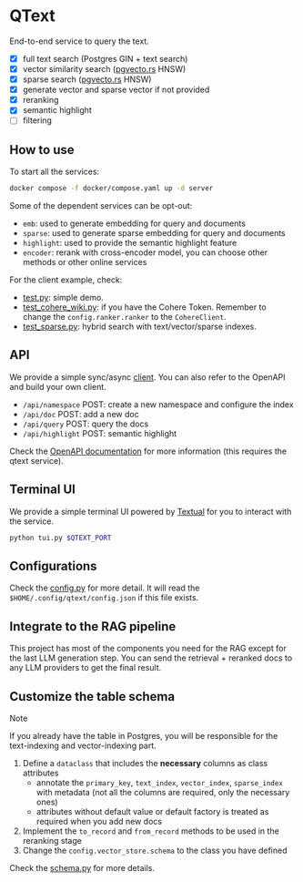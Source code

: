 # QText

End-to-end service to query the text.

- [x] full text search (Postgres GIN + text search)
- [x] vector similarity search ([pgvecto.rs](https://github.com/tensorchord/pgvecto.rs) HNSW)
- [x] sparse search ([pgvecto.rs](https://github.com/tensorchord/pgvecto.rs) HNSW)
- [x] generate vector and sparse vector if not provided
- [x] reranking
- [x] semantic highlight
- [ ] filtering

## How to use

To start all the services:

```bash
docker compose -f docker/compose.yaml up -d server
```

Some of the dependent services can be opt-out:
- `emb`: used to generate embedding for query and documents
- `sparse`: used to generate sparse embedding for query and documents
- `highlight`: used to provide the semantic highlight feature
- `encoder`: rerank with cross-encoder model, you can choose other methods or other online services

For the client example, check:
- [test.py](./test.py): simple demo.
- [test_cohere_wiki.py](./test_cohere_wiki.py): if you have the Cohere Token. Remember to change the `config.ranker.ranker` to the `CohereClient`.
- [test_sparse.py](./test_sparse.py): hybrid search with text/vector/sparse indexes.

## API

We provide a simple sync/async [client](./qtext/client.py). You can also refer to the OpenAPI and build your own client.

- `/api/namespace` POST: create a new namespace and configure the index
- `/api/doc` POST: add a new doc
- `/api/query` POST: query the docs
- `/api/highlight` POST: semantic highlight

Check the [OpenAPI documentation](http://127.0.0.1:8000/openapi/redoc) for more information (this requires the qtext service).

## Terminal UI

We provide a simple terminal UI powered by [Textual](https://github.com/textualize/textual) for you to interact with the service.

```bash
python tui.py $QTEXT_PORT
```

## Configurations

Check the [config.py](./qtext/config.py) for more detail. It will read the `$HOME/.config/qtext/config.json` if this file exists.

## Integrate to the RAG pipeline

This project has most of the components you need for the RAG except for the last LLM generation step. You can send the retrieval + reranked docs to any LLM providers to get the final result.

## Customize the table schema

> [!NOTE]
> If you already have the table in Postgres, you will be responsible for the text-indexing and vector-indexing part.

1. Define a `dataclass` that includes the **necessary** columns as class attributes
   - annotate the `primary_key`, `text_index`, `vector_index`, `sparse_index` with metadata (not all the columns are required, only the necessary ones)
   - attributes without default value or default factory is treated as required when you add new docs
2. Implement the `to_record` and `from_record` methods to be used in the reranking stage
3. Change the `config.vector_store.schema` to the class you have defined

Check the [schema.py](/qtext/schema.py) for more details.
